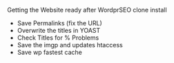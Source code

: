 Getting the Website ready after WordprSEO clone install
- Save Permalinks (fix the URL)
- Overwrite the titles in YOAST
- Check Titles for % Problems
- Save the imgp and updates htaccess
- Save wp fastest cache

